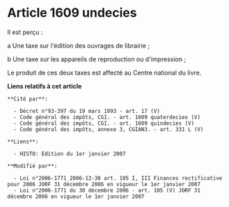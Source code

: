 # Article 1609 undecies

Il est perçu :

a  Une taxe sur l'édition des ouvrages de librairie ;

b  Une taxe sur les appareils de reproduction ou d'impression ;

Le produit de ces deux taxes est affecté au Centre national du livre.

**Liens relatifs à cet article**

	**Cité par**:

	  - Décret n°93-397 du 19 mars 1993 - art. 17 (V)
	  - Code général des impôts, CGI. - art. 1609 quaterdecies (V)
	  - Code général des impôts, CGI. - art. 1609 quindecies (V)
	  - Code général des impôts, annexe 3, CGIAN3. - art. 331 L (V)

	**Liens**:

	  - HISTO: Edition du 1er janvier 2007

	**Modifié par**:

	  - Loi n°2006-1771 2006-12-30 art. 105 I, III Finances rectificative pour 2006 JORF 31 décembre 2006 en vigueur le 1er janvier 2007
	  - Loi n°2006-1771 du 30 décembre 2006 - art. 105 (V) JORF 31 décembre 2006 en vigueur le 1er janvier 2007
